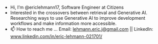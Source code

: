 - Hi, I’m @ericlehmann17, Software Engineer at Citizens
- Interested in the crossovers between retrieval and Generative AI. Researching ways to use Generative AI to improve development workflows and make information more accessible.
- 📫 How to reach me ... Email: lehmann.eric.j@gmail.com || LinkedIn: www.linkedin.com/in/eric-lehmann-021701/
